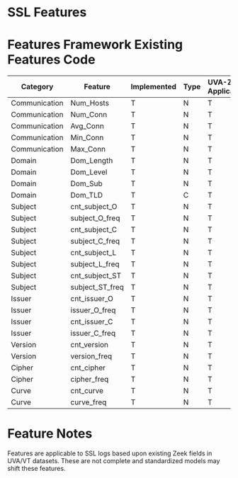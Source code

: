 # SSL Features

# Features Framework Existing Features Code
| Category | Feature | Implemented | Type | UVA-Zeek Applicable
| ------   | ------  | ------      | ------ | ------
| Communication | Num_Hosts | T | N | T
| Communication | Num_Conn | T | N | T
| Communication | Avg_Conn | T | N | T
| Communication | Min_Conn | T | N | T
| Communication | Max_Conn | T | N | T
| Domain | Dom_Length | T | N | T
| Domain | Dom_Level | T | N | T
| Domain | Dom_Sub | T | N | T
| Domain | Dom_TLD | T | C | T
| Subject | cnt_subject_O | T | N | T
| Subject | subject_O_freq | T | N | T
| Subject | cnt_subject_C | T | N | T
| Subject | subject_C_freq | T | N | T
| Subject | cnt_subject_L | T | N | T
| Subject | subject_L_freq | T | N | T
| Subject | cnt_subject_ST | T | N | T
| Subject | subject_ST_freq | T | N | T
| Issuer | cnt_issuer_O | T | N | T
| Issuer | issuer_O_freq | T | N | T
| Issuer | cnt_issuer_C | T | N | T
| Issuer | issuer_C_freq | T | N | T
| Version | cnt_version | T | N | T
| Version | version_freq | T | N | T
| Cipher | cnt_cipher | T | N | T
| Cipher | cipher_freq | T | N | T
| Curve | cnt_curve | T | N | T
| Curve | curve_freq | T | N | T

# Feature Notes
Features are applicable to SSL logs based upon existing Zeek fields in UVA/VT datasets. These are not complete and standardized models may shift these features.
